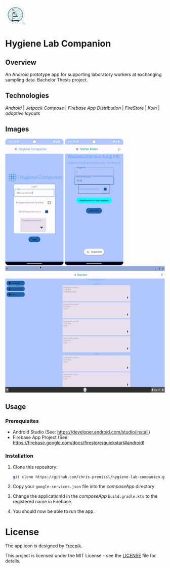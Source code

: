 <img src="composeApp/src/androidMain/ic_launcher-playstore.png" alt="App Icon" width="64" height="64"/>

# Hygiene Lab Companion

## Overview

An Android prototype app for supporting laboratory workers at exchanging sampling data.
Bachelor Thesis project. 

## Technologies

_Android_ | _Jetpack Compose_ | _Firebase App Distribution_ | _FireStore_ | _Koin_ | _adaptive layouts_

## Images

<div style="display: 'flex'">
   <img src="screenshots/login.png" alt="Phone Login" height="400"/>
   <img src="screenshots/phone_sample.png" alt="Phone Sample" height="400"/>
</div>
<img src="screenshots/desktop.png" alt="desktop" height="400"/>

## Usage

### Prerequisites

- Android Studio (See: https://developer.android.com/studio/install)
- Firebase App Project (See: https://firebase.google.com/docs/firestore/quickstart#android)

### Installation

1. Clone this repository:

   ```bash
   git clone https://github.com/chris-prenissl/hygiene-lab-companion.git
   ```

2. Copy your ```google-services.json``` file into the _composeApp_ directory

3. Change the applicationId in the _composeApp_ ```build.gradle.kts``` to the registered name in Firebase.

4. You should now be able to run the app.

# License

The app icon is designed by [Freepik](http://www.freepik.com/).

This project is licensed under the MIT License - see the [LICENSE](LICENSE.md) file for details.
